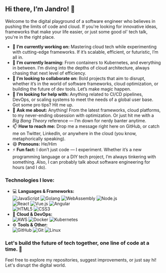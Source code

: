 ## Hi there, I’m Jandro! 👋
Welcome to the digital playground of a software engineer who believes in pushing the limits of code and cloud. If you're looking for innovative ideas, frameworks that make your life easier, or just some good ol' tech talk, you're in the right place.
- 🔭 **I’m currently working on:** Mastering cloud tech while experimenting with cutting-edge frameworks. If it’s scalable, efficient, or futuristic, I’m all in.
- 🌱 **I’m currently learning:** From containers to Kubernetes, and everything in between. I’m diving into the depths of cloud architecture, always chasing that next level of efficiency.
- 👯 **I’m looking to collaborate on:** Bold projects that aim to disrupt, whether it’s in the world of software frameworks, cloud optimization, or building the future of dev tools. Let’s make magic happen.
- 🤔 **I’m looking for help with:** Anything related to CI/CD pipelines, DevOps, or scaling systems to meet the needs of a global user base. Got some pro tips? Hit me up.
- 💬 **Ask me about:** Anything! From the latest frameworks, cloud platforms, to my never-ending obsession with optimization. Or just hit me with a *Big Bang Theory* reference — I’m down for nerdy banter anytime.
- 📫 **How to reach me:** Drop me a message right here on GitHub, or catch me on Twitter, LinkedIn, or anywhere in the cloud (you know, metaphorically speaking).
- 😄 **Pronouns:** He/Him
- ⚡ **Fun fact:** I don’t just code — I experiment. Whether it’s a new programming language or a DIY tech project, I’m always tinkering with something. Also, I can probably talk about software engineering for hours (and I do).
### Technologies I love:
- 💻 **Languages & Frameworks:**  
  ![JavaScript](https://img.shields.io/badge/JavaScript-F7DF1E?style=for-the-badge&logo=javascript&logoColor=black)
  ![Golang](https://img.shields.io/badge/Go-00ADD8?style=for-the-badge&logo=go&logoColor=white)
  ![WebAssembly](https://img.shields.io/badge/WebAssembly-654FF0?style=for-the-badge&logo=WebAssembly&logoColor=white)
  ![Node.js](https://img.shields.io/badge/Node.js-339933?style=for-the-badge&logo=node.js&logoColor=white)  
  ![React](https://img.shields.io/badge/React-61DAFB?style=for-the-badge&logo=react&logoColor=black)
  ![Vue.js](https://img.shields.io/badge/Vue.js-4FC08D?style=for-the-badge&logo=vue.js&logoColor=white)
  ![Angular](https://img.shields.io/badge/Angular-DD0031?style=for-the-badge&logo=angular&logoColor=white)  
  ![HTML5](https://img.shields.io/badge/HTML5-E34F26?style=for-the-badge&logo=html5&logoColor=white)
  ![CSS3](https://img.shields.io/badge/CSS3-1572B6?style=for-the-badge&logo=css3&logoColor=white)  
- 🚀 **Cloud & DevOps:**  
  ![AWS](https://img.shields.io/badge/AWS-232F3E?style=for-the-badge&logo=amazonaws&logoColor=white)
  ![Docker](https://img.shields.io/badge/Docker-2496ED?style=for-the-badge&logo=docker&logoColor=white)
  ![Kubernetes](https://img.shields.io/badge/Kubernetes-326CE5?style=for-the-badge&logo=kubernetes&logoColor=white)
- ⚙️ **Tools & Other:**  
  ![GitHub](https://img.shields.io/badge/GitHub-181717?style=for-the-badge&logo=github&logoColor=white)
  ![Git](https://img.shields.io/badge/Git-F05032?style=for-the-badge&logo=git&logoColor=white)
  ![Linux](https://img.shields.io/badge/Linux-FCC624?style=for-the-badge&logo=linux&logoColor=black)
### Let's build the future of tech together, one line of code at a time. 🚀
Feel free to explore my repositories, suggest improvements, or just say hi! Let's disrupt the digital world.

